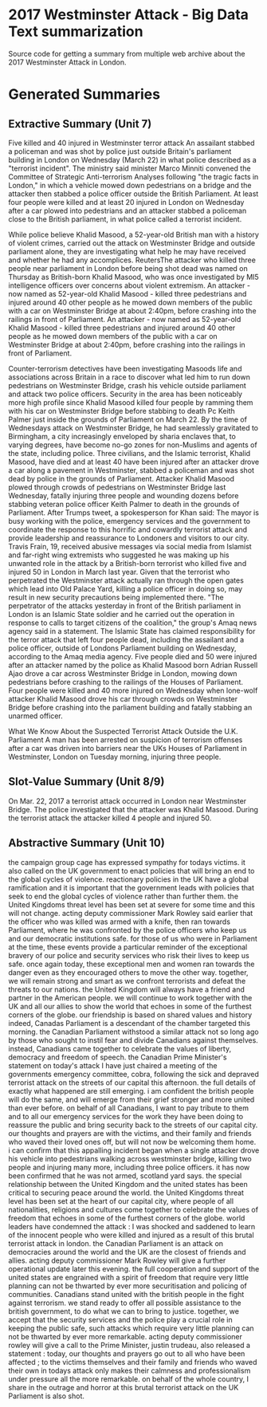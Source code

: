 # 2017 Westminster Attack - Big Data Text summarization

Source code for getting a summary from multiple web archive about the 2017
Westminster Attack in London.

# Generated Summaries

## Extractive Summary (Unit 7)

Five killed and 40 injured in Westminster terror attack An assailant stabbed a policeman and was shot by police just outside Britain's parliament building in London on Wednesday (March 22) in what police described as a "terrorist incident". The ministry said minister Marco Minniti convened the Committee of Strategic Anti-terrorism Analyses following "the tragic facts in London," in which a vehicle mowed down pedestrians on a bridge and the attacker then stabbed a police officer outside the British Parliament. At least four people were killed and at least 20 injured in London on Wednesday after a car plowed into pedestrians and an attacker stabbed a policeman close to the British parliament, in what police called a terrorist incident.

While police believe Khalid Masood, a 52-year-old British man with a history of violent crimes, carried out the attack on Westminster Bridge and outside parliament alone, they are investigating what help he may have received and whether he had any accomplices. ReutersThe attacker who killed three people near parliament in London before being shot dead was named on Thursday as British-born Khalid Masood, who was once investigated by MI5 intelligence officers over concerns about violent extremism. An attacker - now named as 52-year-old Khalid Masood - killed three pedestrians and injured around 40 other people as he mowed down members of the public with a car on Westminster Bridge at about 2:40pm, before crashing into the railings in front of Parliament. An attacker - now named as 52-year-old Khalid Masood - killed three pedestrians and injured around 40 other people as he mowed down members of the public with a car on Westminster Bridge at about 2:40pm, before crashing into the railings in front of Parliament.

Counter-terrorism detectives have been investigating Masoods life and associations across Britain in a race to discover what led him to run down pedestrians on Westminster Bridge, crash his vehicle outside parliament and attack two police officers. Security in the area has been noticeably more high profile since Khalid Masood killed four people by ramming them with his car on Westminster Bridge before stabbing to death Pc Keith Palmer just inside the grounds of Parliament on March 22. By the time of Wednesdays attack on Westminster Bridge, he had seamlessly gravitated to Birmingham, a city increasingly enveloped by sharia enclaves that, to varying degrees, have become no-go zones for non-Muslims and agents of the state, including police. Three civilians, and the Islamic terrorist, Khalid Masood, have died and at least 40 have been injured after an attacker drove a car along a pavement in Westminster, stabbed a policeman and was shot dead by police in the grounds of Parliament. Attacker Khalid Masood plowed through crowds of pedestrians on Westminster Bridge last Wednesday, fatally injuring three people and wounding dozens before stabbing veteran police officer Keith Palmer to death in the grounds of Parliament. After Trumps tweet, a spokesperson for Khan said: The mayor is busy working with the police, emergency services and the government to coordinate the response to this horrific and cowardly terrorist attack and provide leadership and reassurance to Londoners and visitors to our city. Travis Frain, 19, received abusive messages via social media from Islamist and far-right wing extremists who suggested he was making up his unwanted role in the attack by a British-born terrorist who killed five and injured 50 in London in March last year. Given that the terrorist who perpetrated the Westminster attack actually ran through the open gates which lead into Old Palace Yard, killing a police officer in doing so, may result in new security precautions being implemented there. "The perpetrator of the attacks yesterday in front of the British parliament in London is an Islamic State soldier and he carried out the operation in response to calls to target citizens of the coalition," the group's Amaq news agency said in a statement. The Islamic State has claimed responsibility for the terror attack that left four people dead, including the assailant and a police officer, outside of Londons Parliament building on Wednesday, according to the Amaq media agency. Five people died and 50 were injured after an attacker named by the police as Khalid Masood born Adrian Russell Ajao drove a car across Westminster Bridge in London, mowing down pedestrians before crashing to the railings of the Houses of Parliament. Four people were killed and 40 more injured on Wednesday when lone-wolf attacker Khalid Masood drove his car through crowds on Westminster Bridge before crashing into the parliament building and fatally stabbing an unarmed officer.

What We Know About the Suspected Terrorist Attack Outside the U.K. Parliament A man has been arrested on suspicion of terrorism offenses after a car was driven into barriers near the UKs Houses of Parliament in Westminster, London on Tuesday morning, injuring three people.

## Slot-Value Summary (Unit 8/9)

On Mar. 22, 2017 a terrorist attack occurred in London near Westminster Bridge. The police investigated that the attacker was Khalid Masood. During the terrorist attack the attacker killed 4 people and injured 50.

## Abstractive Summary (Unit 10)

the campaign group cage has expressed sympathy for todays victims.
it also called on the UK government to enact policies that will bring an end to the global cycles of violence.
reactionary policies in the UK have a global ramification and it is important that the government leads with policies that seek to end the global cycles of violence rather than further them.
the United Kingdoms threat level has been set at severe for some time and this will not change.
acting deputy commissioner Mark Rowley said earlier that the officer who was killed was armed with a knife, then ran towards Parliament, where he was confronted by the police officers who keep us and our democratic institutions safe.
for those of us who were in Parliament at the time, these events provide a particular reminder of the exceptional bravery of our police and security services who risk their lives to keep us safe.
once again today, these exceptional men and women ran towards the danger even as they encouraged others to move the other way.
together, we will remain strong and smart as we confront terrorists and defeat the threats to our nations.
the United Kingdom will always have a friend and partner in the American people.
we will continue to work together with the UK and all our allies to show the world that echoes in some of the furthest corners of the globe.
our friendship is based on shared values and history indeed, Canadas Parliament is a descendant of the chamber targeted this morning.
the Canadian Parliament withstood a similar attack not so long ago by those who sought to instil fear and divide Canadians against themselves.
instead, Canadians came together to celebrate the values of liberty, democracy and freedom of speech.
the Canadian Prime Minister's statement on today's attack I have just chaired a meeting of the governments emergency committee, cobra, following the sick and depraved terrorist attack on the streets of our capital this afternoon.
the full details of exactly what happened are still emerging.
i am confident the british people will do the same, and will emerge from their grief stronger and more united than ever before.
on behalf of all Canadians, I want to pay tribute to them and to all our emergency services for the work they have been doing to reassure the public and bring security back to the streets of our capital city.
our thoughts and prayers are with the victims, and their family and friends who waved their loved ones off, but will not now be welcoming them home.
i can confirm that this appalling incident began when a single attacker drove his vehicle into pedestrians walking across westminster bridge, killing two people and injuring many more, including three police officers.
it has now been confirmed that he was not armed, scotland yard says.
the special relationship between the United Kingdom and the united states has been critical to securing peace around the world.
the United Kingdoms threat level has been set at the heart of our capital city, where people of all nationalities, religions and cultures come together to celebrate the values of freedom that echoes in some of the furthest corners of the globe.
world leaders have condemned the attack : I was shocked and saddened to learn of the innocent people who were killed and injured as a result of this brutal terrorist attack in london.
the Canadian Parliament is an attack on democracies around the world and the UK are the closest of friends and allies.
acting deputy commissioner Mark Rowley will give a further operational update later this evening.
the full cooperation and support of the united states are engrained with a spirit of freedom that require very little planning can not be thwarted by ever more securitisation and policing of communities.
Canadians stand united with the british people in the fight against terrorism.
we stand ready to offer all possible assistance to the british government, to do what we can to bring to justice.
together, we accept that the security services and the police play a crucial role in keeping the public safe, such attacks which require very little planning can not be thwarted by ever more remarkable.
acting deputy commissioner rowley will give a call to the Prime Minister, justin trudeau, also released a statement : today, our thoughts and prayers go out to all who have been affected ; to the victims themselves and their family and friends who waved their own in todays attack only makes their calmness and professionalism under pressure all the more remarkable.
on behalf of the whole country, I share in the outrage and horror at this brutal terrorist attack on the UK Parliament is also shot.
